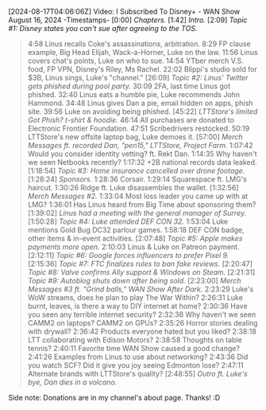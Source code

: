 [2024-08-17T04:06:06Z] Video: I Subscribed To Disney+ - WAN Show August 16, 2024 
-Timestamps-
[0:00] *Chapters.*
[1:42] *Intro.*
[2:09] *Topic #1: Disney states you can't sue after agreeing to the TOS.*
   > 4:58 Linus recalls Coke's assassinations, arbitration.
   > 8:29 FP clause example, Big Head Elijah, Wack-a-Horner, Luke on the law. 
   > 11:56 Linus covers chat's points, Luke on who to sue.
   > 14:54 YTber merch V.S. food, FP VPN, Disney's Riley, Ms Rachel.
   > 22:02 Blippi's studio sold for $3B, Linus sings, Luke's "channel."
[26:09] *Topic #2: Linus' Twitter gets phished during pool party.*
   > 30:09 2FA, last time Linus got phished.
   > 32:40 Linus eats a humble pie, Luke recommends John Hammond.
   > 34:48 Linus gives Dan a pie, email hidden on apps, phish site.
   > 39:56 Luke on avoiding being phished.
[45:22] *LTTStore's limited Got Phish? t-shirt & hoodie.*
   > 46:14 All purchases are donated to Electronic Frontier Foundation.
   > 47:51 Scribedrivers restocked.
   > 50:19 LTTStore's new offsite laptop bag, Luke demoes it.
[57:00] *Merch Messages ft. recorded Dan, "pen15," LTTStore, Project Farm.*
   > 1:07:42 Would you consider identity vetting? ft. Rekt Dan.
   > 1:14:35 Why haven't we seen Netbooks recently?
   > 1:17:32 +2B national records data leaked.
[1:18:54] *Topic #3: Home insurance cancelled over drone footage.*
[1:28:24] *Sponsors.*
   > 1:28:36 Corsair.
   > 1:29:14 Squarespace ft. LMG's haircut.
   > 1:30:26 Ridge ft. Luke disassembles the wallet.
[1:32:56] *Merch Messages #2.*
   > 1:33:04 Most loss leader you came up with at LMG?
   > 1:36:01 Has Linus heard from Big Time about sponsoring them?
[1:39:02] *Linus had a meeting with the general manager of Surrey.*
[1:50:28] *Topic #4: Luke attended DEF CON 32.*
   > 1:53:04 Luke mentions Gold Bug DC32 parlour games.
   > 1:58:18 DEF CON badge, other items & in-event activities.
[2:07:48] *Topic #5: Apple makes payments more open.*
   > 2:10:03 Linus & Luke on Patreon payment.
[2:12:11] *Topic #6: Google forces influencers to prefer Pixel 9.*
[2:15:36] *Topic #7: FTC finalizes rules to ban fake reviews.*
[2:20:47] *Topic #8: Valve confirms Ally support & Windows on Steam.*
[2:21:31] *Topic #9: Autoblog shuts down after being sold.*
[2:23:00] *Merch Messages #3 ft. "Grind balls," WAN Show After Dark.*
   > 2:23:29 Luke's WoW streams, does he plan to play The War Within?
   > 2:26:31 Luke burnt, leaves, is there a way to DIY internet at home?
   > 2:30:36 Have you seen any terrible internet security?
   > 2:32:36 Why haven't we seen CAMM2 on laptops? CAMM2 on GPUs?
   > 2:35:26 Horror stories dealing with drywall?
   > 2:36:42 Products everyone hated but you liked?
   > 2:38:18 LTT collaborating with Edison Motors?
   > 2:38:58 Thoughts on table tennis?
   > 2:40:11 Favorite time WAN Show caused a good change?
   > 2:41:26 Examples from Linus to use about networking?
   > 2:43:36 Did you watch SCF? Did it give you joy seeing Edmonton lose?
   > 2:47:11 Alternate brands with LTTStore's quality?
[2:48:55] *Outro ft. Luke's bye, Dan dies in a volcano.*

Side note: Donations are in my channel's about page. Thanks! :D

